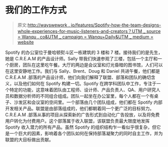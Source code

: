 # 我们的工作方式

> 原文:[http://wayswework . io/features/Spotify-how-the-team-designs-whole-experiences-for-music-listeners-and-creators？UTM _ source = Wanqu . co&UTM _ campaign = Wanqu+Daily&UTM _ medium = website](http://wayswework.io/features/spotify-how-the-team-designs-holistic-experiences-for-music-listeners-and-creators?utm_source=wanqu.co&utm_campaign=Wanqu+Daily&utm_medium=website)

Spotify 的办公室位于曼哈顿熨斗区一栋建筑的 3 楼和 7 楼。接待我们的是先生，她是 C.R.E.A.M 的产品设计师。Sally 带我们快速参观了三楼，包括一个主厅和一个厨房，团队在这里吃午餐。大厅的两边是会议室和灯光昏暗的图书馆，人们可以在这里安静地工作。我们与 Sally、Brent、Doug 和 Daniel 共进午餐，他们都是 C.R.E.A.M .部落的产品设计师，他们向我们解释了联盟、部落和团队的确切含义，以及他们如何在 Spotify 构建一切。Spotify 在跨学科团队中工作，专注于一个特定的功能，这意味着团队由工程师、设计师、产品负责人、QA、用户研究人员和数据分析师的不同组合组成。团队一起坐在办公室里，每个人都在一个有桌子、沙发区和会议室的空间里。一个部落由几个团队组成，他们都在 Spotify 内部开发相关产品。联盟是由部落组成的，他们都朝着同一个更广泛的目标努力。C.R.E.A.M .部落从事的项目从探索新的广告形式到自动化广告投放，以及将免费用户转化为付费用户。这个部落属于收入联盟，该联盟负责最大限度地发挥 Spotify 收入潜力的所有产品。虽然 Spotify 的组织结构乍一看似乎很复杂，但它是一个巨大的因素，影响着各个团队如何在保持部落凝聚力的同时自主工作，并为联盟的大目标做出贡献。
